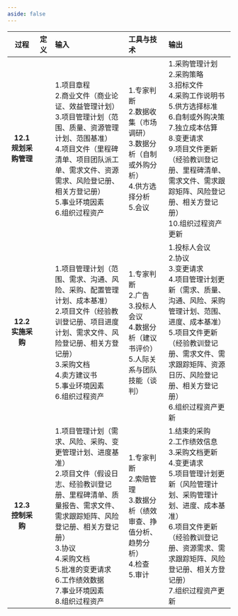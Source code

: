 ```yaml
---
aside: false
---
```


<!-- # ITTO图

## 12. 项目风险管理 -->

| **过程** | **定义** | **输入** | **工具与技术** | **输出** |
| :-: | :- | :- | :- | :- |
| **12.1 规划采购管理** |  |1.项目章程<br>2.商业文件（商业论证、效益管理计划）<br>3.项目管理计划（范围、质量、资源管理计划、范围基准）<br>4.项目文件（里程碑清单、项目团队派工单、需求文件、资源需求、风险登记册、相关方登记册）<br>5.事业环境因素<br>6.组织过程资产 | 1.专家判断<br>2.数据收集（市场调研）<br>3.数据分析（自制或外购分析）<br>4.供方选择分析<br>5.会议 | 1.采购管理计划<br>2.采购策略<br>3.招标文件<br>4.采购工作说明书<br>5.供方选择标准<br>6.自制或外购决策<br>7.独立成本估算<br>8.变更请求<br>9.项目文件更新（经验教训登记册、里程碑清单、需求文件、需求跟踪矩阵、风险登记册、相关方登记册）<br>10.组织过程资产更新 |
| **12.2 实施采购** |  |1.项目管理计划（范围、需求、沟通、风险、采购、配置管理计划、成本基准）<br>2.项目文件（经验教训登记册、项目进度计划、需求文件、风险登记册、相关方登记册）<br>3.采购文档<br>4.卖方建议书<br>5.事业环境因素<br>6.组织过程资产 | 1.专家判断<br>2.广告<br>3.投标人会议<br>4.数据分析（建议书评价）<br>5.人际关系与团队技能（谈判） | 1.投标人会议<br>2.协议<br>3.变更请求<br>4.项目管理计划更新（需求、质量、沟通、风险、采购管理计划、范围、进度、成本基准）<br>5.项目文件更新（经验教训登记册、需求文件、需求跟踪矩阵、资源日历、风险登记册、相关方登记册）<br>6.组织过程资产更新 |
| **12.3 控制采购** |  |1.项目管理计划（需求、风险、采购、变更管理计划、进度基准）<br>2.项目文件（假设日志、经验教训登记册、里程碑清单、质量报告、需求文件、需求跟踪矩阵、风险登记册、相关方登记册）<br>3.协议<br>4.采购文档<br>5.批准的变更请求<br>6.工作绩效数据<br>7.事业环境因素<br>8.组织过程资产 | 1.专家判断<br>2.索赔管理<br>3.数据分析（绩效审查、挣值分析、趋势分析）<br>4.检查<br>5.审计 | 1.结束的采购<br>2.工作绩效信息<br>3.采购文档更新<br>4.变更请求<br>5.项目管理计划更新（风险管理计划、采购管理计划、进度、成本基准）<br>6.项目文件更新（经验教训登记册、资源需求、需求跟踪矩阵、风险登记册、相关方登记册）<br>7.组织过程资产更新 |